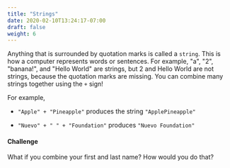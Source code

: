 ```yaml
---
title: "Strings"
date: 2020-02-10T13:24:17-07:00
draft: false
weight: 6
---
```


Anything that is surrounded by quotation marks is called a `string`. This is how a computer represents words or sentences. For example, "a", "2", "banana!", and "Hello World" are strings, but 2 and Hello World are not strings, because the quotation marks are missing. You can combine many strings together using the `+` sign!

For example,

- `"Apple" + "Pineapple"` produces the string `"ApplePineapple"`

- `"Nuevo" + " " + "Foundation"` produces `"Nuevo Foundation"`


#### Challenge

What if you combine your first and last name? How would you do that? 